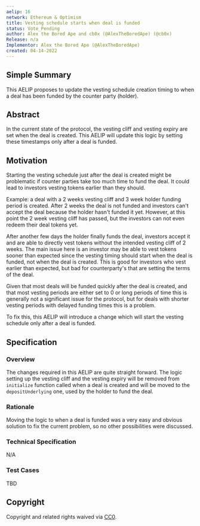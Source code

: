 ```yaml
---
aelip: 16
network: Ethereum & Optimism
title: Vesting schedule starts when deal is funded
status: Vote_Pending
author: Alex the Bored Ape and cb0x (@AlexTheBoredApe) (@cb0x)
Release: n/a
Implementor: Alex the Bored Ape (@AlexTheBoredApe)
created: 04-14-2022
---
```


## Simple Summary

<!--"If you can't explain it simply, you don't understand it well enough." Simply describe the outcome the proposed changes intends to achieve. This should be non-technical and accessible to a casual community member.-->

This AELIP proposes to update the vesting schedule creation timing to when a deal has been funded by the counter party (holder).

## Abstract

<!--A short (~200 word) description of the proposed change, the abstract should clearly describe the proposed change. This is what *will* be done if the AELIP is implemented, not *why* it should be done or *how* it will be done. If the AELIP proposes deploying a new contract, write, "we propose to deploy a new contract that will do x".-->

In the current state of the protocol, the vesting cliff and vesting expiry are set when the deal is created. This AELIP will update this logic by setting these timestamps only after a deal is funded.

## Motivation

<!--This is the problem statement. This is the *why* of the AELIP. It should clearly explain *why* the current state of the protocol is inadequate.  It is critical that you explain *why* the change is needed, if the AELIP proposes changing how something is calculated, you must address *why* the current calculation is inaccurate or wrong. This is not the place to describe how the AELIP will address the issue!-->

Starting the vesting schedule just after the deal is created might be problematic if counter parties take too much time to fund the deal. It could lead to investors vesting tokens earlier than they should.

Example: a deal with a 2 weeks vesting cliff and 3 week holder funding period is created. After 2 weeks the deal is not funded and investors can't accept the deal because the holder hasn't funded it yet. However, at this point the 2 week vesting cliff has passed, but the investors can not even redeem their deal tokens yet.

After another few days the holder finally funds the deal, investors accept it and are able to directly vest tokens without the intended vesting cliff of 2 weeks. The main issue here is an investor may be able to vest tokens sooner than expected since the vesting timing should start when the deal is funded, not when the deal is created. This is good for investors who vest earlier than expected, but bad for counterparty's that are setting the terms of the deal.

Given that most deals will be funded quickly after the deal is created, and that most vesting periods are either set to 0 or long periods of time this is generally not a significant issue for the protocol, but for deals with shorter vesting periods with delayed funding times this is a problem.

To fix this, this AELIP will introduce a change which will start the vesting schedule only after a deal is funded.

## Specification

### Overview

<!--This is a high-level overview of *how* the AELIP will solve the problem. The overview should clearly describe how the new feature will be implemented.-->

The changes required in this AELIP are quite straight forward. The logic setting up the vesting cliff and the vesting expiry will be removed from `initialize` function called when a deal is created and will be moved to the `depositUnderlying` one, used by the holder to fund the deal.

### Rationale

<!--This is where you explain the reasoning behind how you propose to solve the problem. Why did you propose to implement the change in this way, what were the considerations and trade-offs. The rationale fleshes out what motivated the design and why particular design decisions were made. It should describe alternate designs that were considered and related work. The rationale may also provide evidence of consensus within the community, and should discuss important objections or concerns raised during discussion.-->

Moving the logic to when a deal is funded was a very easy and obvious solution to fix the current problem, so no other possibilities were discussed.

### Technical Specification

<!--The technical specification should outline the public API of the changes proposed. That is, changes to any of the interfaces Aelin currently exposes or the creations of new ones.-->

N/A

### Test Cases

<!--Test cases for an implementation are mandatory for AELIPs but can be included with the implementation..-->

TBD

## Copyright

Copyright and related rights waived via [CC0](https://creativecommons.org/publicdomain/zero/1.0/).
